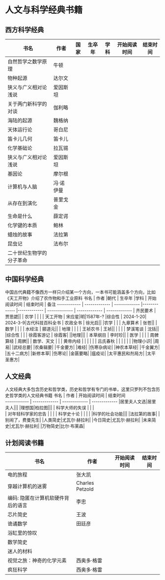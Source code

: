 # 人文与科学经典书籍

## 西方科学经典

 书名  | 作者 | 国家 | 生卒年 |学科 | 开始阅读时间  | 结束时间  
------------ | ------------- | -------------  |------------- |------------- | ------------- | ------------- 
| 自然哲学之数学原理  | 牛顿| |  |   |  |
| 物种起源  | 达尔文| |  |   |  |
| 狭义与广义相对论浅说   | 爱因斯坦| | |  |  |
| 关于两门新科学的对谈  | 伽利略| |  |   |  |
| 海陆的起源  | 魏格纳| |  |   |  |
| 天体运行论   | 哥白尼| | |  |  |
| 笛卡儿几何  | 笛卡儿| |  |   |  |
| 化学基础论  | 拉瓦锡| |  |   |  |
| 狭义与广义相对论浅说   | 爱因斯坦|  | |  |  |
| 基因论 | 摩尔根|| | | |
| 计算机与人脑 | 冯·诺伊曼|| |||
| 从存在到演化  | 普里戈金| |  |   |  |
| 生命是什么  | 薛定谔| |  |   |  |
| 化学键的本质   | 鲍林| | |  |  |
| 蜡烛的故事  | 法拉第| |  |   |  |
| 昆虫记   | 法布尔| | |  |  |
| 二十世纪生物学的分子革命|  |   |  |   |  |



## 中国科学经典
中国古代典籍不像西方一样只介绍某一个方向，一本书可能涵盖多个方向，比如《天工开物》介绍了农作物和手工业原料
 书名  | 作者 |朝代 | 生卒年 |学科 | 开始阅读时间  | 结束时间  | 备注
------------ | -------------  | ------------- |------------- |------------- | ------------- | ------------- | ------------- 
| 齐民要术  | 贾思勰|| | 农学 |   |  |
| 天工开物 | 宋应星|明|1587年-? |综合性 | 2024-1-20| 2024-3-9|古代科技百科全书
| 农政全书 | 徐光启|| |农学 | |
| 九章算术  | 张苍|| | 数学 |   |  |
| 水经注  | 郦道元|| | 地理 |   |  |
| 王祯农书 | 王祯|| | | |
| 梦溪笔谈 | 沈括|| |综合性 | |
| 徐霞客游记 | 徐霞客| ||地理|||
| 本草纲目  | 李时珍|| | 医学 |   |  |
| 周髀算经 | 周髀|| | 数学、天文 | |
| 黄帝内经 |  | |  | | 
| 吕氏春秋 | | | | | |
|物理小识|
|周易|
|武经总要|
|农桑辑要|
|千金要方|
|难经|
|伤寒杂病论|
|神农本草经| 
|千金翼方|
|五十二病方|
|新修本草|
|伤寒论|
|金匮要略|
|瘟疫论|
|太平惠民和剂局方|
|太平圣惠方|


## 人文经典
人文经典大多包含历史和哲学类，历史和哲学有专门的书单，这里只罗列不包含历史哲学类的人文经典书籍
 书名  | 作者  | 开始阅读时间  | 结束时间  
------------ | ------------- | ------------- | ------------- 
|居里夫人文选|居里夫人|||
|理想国|柏拉图|||
| 科学大师的失误  |   |  |   
| 对年轻科学家的忠告   |    | | 
| 科学史十论 | | | |
|科学的社会功能|||
|法拉第的故事|
|别闹了，费曼先生|
|人类简史|尤瓦尔·赫拉利|
|今日简史|尤瓦尔·赫拉利|
|未来简史|尤瓦尔·赫拉利|
|万物简史|比尔·布莱森|

## 计划阅读书籍

 书名  | 作者  | 开始阅读时间  | 结束时间  
------------ | ------------- | ------------- | ------------- 
|电的旅程|张大凯|
|穿越计算机的迷雾|Charles Petzold|
|编码: 隐匿在计算机软硬件背后的语言|李忠
|芯片简史|王波|
|诡谲数学|田廷彦|
|浴缸里的惊叹|
|数学简史|
|迷人的材料|
|视觉之旅：神奇的化学元素|西奥多·格雷|
|疯狂科学|西奥多·格雷|
